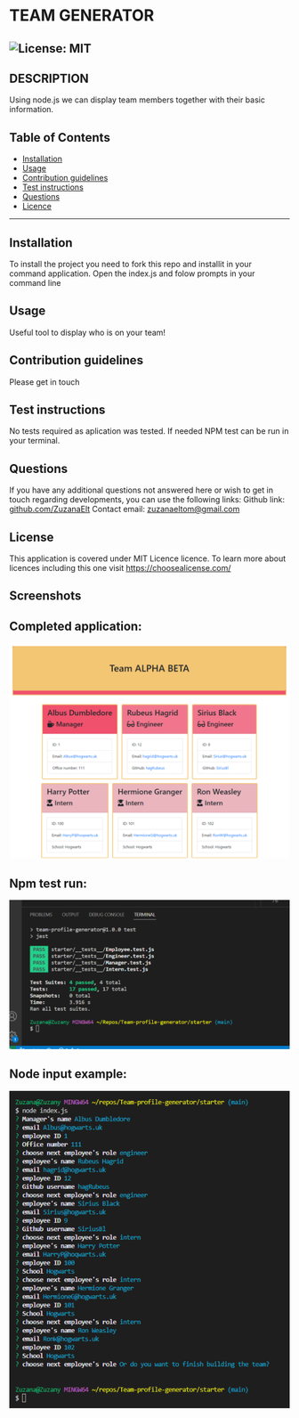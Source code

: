      
# TEAM GENERATOR   

![License: MIT](https://img.shields.io/badge/License-MIT-yellow.svg)
-----   
        
## DESCRIPTION
Using node.js we can display team members together with their basic information.

## Table of Contents

 * [Installation](#depencencies)
 * [Usage](#usage)
 * [Contribution guidelines](#contributing)
 * [Test instructions](#tests)
 * [Questions](#questions)
 * [Licence](#licence)


-----

## Installation
  To install the project you need to fork this repo and installit in your command application. Open the index.js and folow prompts in your command line


## Usage
  Useful tool to display who is on your team!


## Contribution guidelines
  Please get in touch


## Test instructions
  No tests required as aplication was tested. If needed NPM test can be run in your terminal.

            
## Questions
If you have any additional questions not answered here or wish to get in touch regarding developments, you can use the following links:
Github link: [github.com/ZuzanaElt](https://https://github.com/ZuzanaElt)
Contact email: zuzanaeltom@gmail.com 


## License
This application is covered under MIT Licence licence. 
To learn more about licences including this one visit https://choosealicense.com/

## Screenshots

Completed application:
--------------------------------------------------------------------------------

![Completed application](assets/Screenshot%20of%20the%20team%20page.png)


Npm test run:
--------------------------------------------------------------------------------

![test ran](assets/npm%20test%20screenshot.png)

Node input example:
--------------------------------------------------------------------------------
![node input screenshot](assets/node%20js%20input%20data.png)